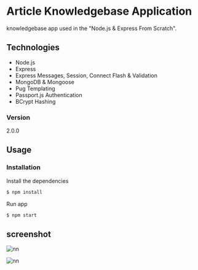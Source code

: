 # Article Knowledgebase Application

knowledgebase app used in the "Node.js & Express From Scratch".

## Technologies
* Node.js
* Express
* Express Messages, Session, Connect Flash & Validation
* MongoDB & Mongoose
* Pug Templating
* Passport.js Authentication
* BCrypt Hashing

### Version
2.0.0

## Usage


### Installation

Install the dependencies

```sh
$ npm install
```
Run app

```sh
$ npm start
```

## screenshot

![nn](https://user-images.githubusercontent.com/12325386/28754634-7775c9b0-757b-11e7-8413-4fdb6eb18065.JPG)

![nn](https://user-images.githubusercontent.com/12325386/28754646-b0b31228-757b-11e7-9240-287583b15bc1.JPG)

